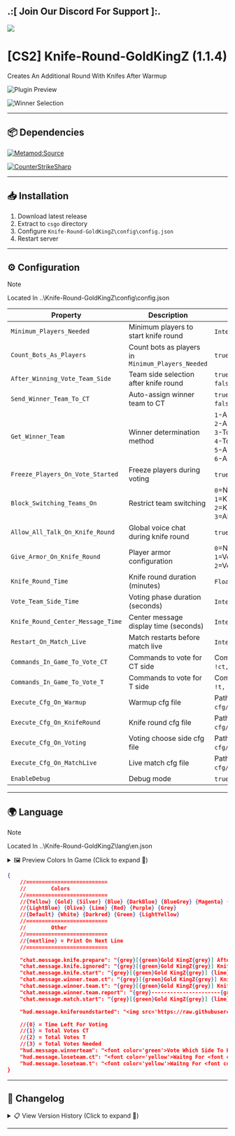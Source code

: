 ## .:[ Join Our Discord For Support ]:.

<a href="https://discord.com/invite/U7AuQhu"><img src="https://discord.com/api/guilds/651838917687115806/widget.png?style=banner2"></a>

# [CS2] Knife-Round-GoldKingZ (1.1.4)

Creates An Additional Round With Knifes After Warmup

![Plugin Preview](https://github.com/oqyh/cs2-Knife-Round-GoldKingZ/assets/48490385/83968ac0-896c-40b1-8c59-602bc6962b01)

![Winner Selection](https://github.com/oqyh/cs2-Knife-Round-GoldKingZ/assets/48490385/fb2465cb-778f-4341-b633-8fa07d162b2a)

---

## 📦 Dependencies
[![Metamod:Source](https://img.shields.io/badge/Metamod:Source-2.x-2d2d2d?logo=sourceengine)](https://www.sourcemm.net/downloads.php?branch=dev)

[![CounterStrikeSharp](https://img.shields.io/badge/CounterStrikeSharp-83358F)](https://github.com/roflmuffin/CounterStrikeSharp)

---

## 📥 Installation

1. Download latest release
2. Extract to `csgo` directory
3. Configure `Knife-Round-GoldKingZ\config\config.json`
4. Restart server

---

## ⚙️ Configuration

> [!NOTE]
> Located In ..\Knife-Round-GoldKingZ\config\config.json                                           
>

| Property | Description | Values | Required |  
|----------|-------------|--------|----------|  
| `Minimum_Players_Needed` | Minimum players to start knife round | `Integer` (e.g., `5`) | - |  
| `Count_Bots_As_Players` | Count bots as players in `Minimum_Players_Needed` | `true`/`false` | - |  
| `After_Winning_Vote_Team_Side` | Team side selection after knife round |  `true` = Vote<br>`false` = Auto-assign | - |  
| `Send_Winner_Team_To_CT` | Auto-assign winner team to CT | `true` = Force CT<br>`false` = Keep original side | `After_Winning_Vote_Team_Side=false` |  
| `Get_Winner_Team` | Winner determination method | `1`-Alive players (CT if tie)<br>`2`-Alive players (T if tie)<br>`3`-Total health (CT if tie)<br>`4`-Total health (T if tie)<br>`5`-Alive→Health→CT<br>`6`-Alive→Health→T | - |  
| `Freeze_Players_On_Vote_Started` | Freeze players during voting | `true`/`false` | `After_Winning_Vote_Team_Side=true` |  
| `Block_Switching_Teams_On` | Restrict team switching | `0`=Never<br>`1`=Knife round<br>`2`=Knife+Voting<br>`3`=All phases | - |  
| `Allow_All_Talk_On_Knife_Round` | Global voice chat during knife round | `true`/`false` | - |  
| `Give_Armor_On_Knife_Round` | Player armor configuration | `0`=No armor<br>`1`=Vest<br>`2`=Vest + Helmet | - |  
| `Knife_Round_Time` | Knife round duration (minutes) | `Float` (e.g., `1.0`) | - |  
| `Vote_Team_Side_Time` | Voting phase duration (seconds) | `Integer` (e.g., `20`) | `After_Winning_Vote_Team_Side=true` |  
| `Knife_Round_Center_Message_Time` | Center message display time (seconds) | `Integer` (e.g., `5`) | - |  
| `Restart_On_Match_Live` | Match restarts before match live | `Integer` (e.g., `1`) | - |  
| `Commands_In_Game_To_Vote_CT` | Commands to vote for CT side | Comma-separated (e.g., `!ct, !stay`) | `After_Winning_Vote_Team_Side=true` |  
| `Commands_In_Game_To_Vote_T` | Commands to vote for T side | Comma-separated (e.g., `!t, !switch`) | `After_Winning_Vote_Team_Side=true` |  
| `Execute_Cfg_On_Warmup` | Warmup cfg file | Path (e.g., `cfg/KnifeRound/Warmup.cfg`) | - |  
| `Execute_Cfg_On_KnifeRound` | Knife round cfg file | Path (e.g., `cfg/KnifeRound/Knife.cfg`) | - |  
| `Execute_Cfg_On_Voting` | Voting choose side cfg file | Path (e.g., `cfg/KnifeRound/Vote.cfg`) | - |  
| `Execute_Cfg_On_MatchLive` | Live match cfg file | Path (e.g., `cfg/KnifeRound/Live.cfg`) | - |  
| `EnableDebug` | Debug mode | `true`/`false` | - |  


---

## 🌍 Language

> [!NOTE]
> Located In ..\Knife-Round-GoldKingZ\lang\en.json                                           
>

<details>
<summary>🖼️ Preview Colors In Game (Click to expand 🔽)</summary>

![Color Preview](https://github.com/oqyh/cs2-Game-Manager/assets/48490385/3df7caa9-34a7-47da-94aa-8d682f59e85d)
</details>

```json
{
	//==========================
	//        Colors
	//==========================
	//{Yellow} {Gold} {Silver} {Blue} {DarkBlue} {BlueGrey} {Magenta} {LightRed}
	//{LightBlue} {Olive} {Lime} {Red} {Purple} {Grey}
	//{Default} {White} {Darkred} {Green} {LightYellow}
	//==========================
	//        Other
	//==========================
	//{nextline} = Print On Next Line
	//==========================

	"chat.message.knife.prepare": "{grey}[{green}Gold KingZ{grey}] After WarmUp Knife Round Will Start {green}Winner {grey}Choose Team Side",
	"chat.message.knife.ignored": "{grey}[{green}Gold KingZ{grey}] Knife Round Ignored Less Players [{green}{0} {grey}/ {green}{1} {grey}Needed{grey}]",
	"chat.message.knife.start": "{grey}[{green}Gold KingZ{grey}] {lime}Knife Round! {nextline} {grey}[{green}Gold KingZ{grey}] {lime}Knife Round! {nextline} {grey}[{green}Gold KingZ{grey}] {lime}Knife Round!",
	"chat.message.winner.team.ct": "{grey}[{green}Gold KingZ{grey}] Knife Round End Winner Team {darkblue}CounterTerrorist",
	"chat.message.winner.team.t": "{grey}[{green}Gold KingZ{grey}] Knife Round End Winner Team {darkred}Terrorist",
	"chat.message.winner.team.report": "{grey}----------------------{green}[Reports]{grey}---------------------- {nextline} {grey}{darkblue}[CounterTerrorist] {nextline} {grey}Total Alive Players: {yellow}{0} {grey}| Total Healths: {yellow}{1} {nextline} {grey}{darkred}[Terrorist] {nextline} {grey}Total Alive Players: {yellow}{2} {grey}| Total Healths: {yellow}{3} {nextline} {grey}-------------------------------------------------------",
	"chat.message.match.start": "{grey}[{green}Gold KingZ{grey}] {lime}Match Live! {nextline} {grey}[{green}Gold KingZ{grey}] {lime}Match Live! {nextline} {grey}[{green}Gold KingZ{grey}] {lime}Match Live!",

	"hud.message.kniferoundstarted": "<img src='https://raw.githubusercontent.com/oqyh/cs2-Knife-Round-GoldKingZ/main/Resources/knifeleft.png' class=''> <font color='orange'>Knife Round <img src='https://raw.githubusercontent.com/oqyh/cs2-Knife-Round-GoldKingZ/main/Resources/kniferight.png' class=''> <br> <br> <font color='blueviolet'>Winner Will Choose Team Side </font>",

	//{0} = Time Left For Voting 
	//{1} = Total Votes CT
	//{2} = Total Votes T
	//{3} = Total Votes Needed
	"hud.message.winnerteam": "<font color='green'>Vote Which Side To Pick <br> <font color='darkred'> = Time Left To Vote: {0} Secs = <br> <font color='yellow'>!ct <font color='grey'>To Vote CT Side Team <br> <font color='yellow'>!t <font color='grey'>To Vote T Side Team <br> <font color='grey'>Votes On <img src='https://raw.githubusercontent.com/oqyh/cs2-Knife-Round-GoldKingZ/main/Resources/ctimg.png' class=''> <font color='green'>[{1} <font color='grey'>/ <font color='green'>{3}] <br> <font color='grey'>Votes On <img src='https://raw.githubusercontent.com/oqyh/cs2-Knife-Round-GoldKingZ/main/Resources/timg.png' class=''> <font color='green'>[{2} <font color='grey'>/ <font color='green'>{3}] </font>",
	"hud.message.loseteam.ct": "<font color='yellow'>Waitng For <font color='red'>T's <font color='yellow'>To Vote <br> <font color='darkred'> = Time Left To Vote: {0} Secs = </font>",
	"hud.message.loseteam.t": "<font color='yellow'>Waitng For <font color='RoyalBlue'>CT's <font color='yellow'>To Vote <br> <font color='darkred'> = Time Left To Vote: {0} Secs = </font>"
}
```

---

## 📜 Changelog

<details>
<summary>📋 View Version History (Click to expand 🔽)</summary>

### [1.1.4]
- Rework Plugin
- Fix Knife Round Crash
- Fix Method Dropping Weapons
- Fix Give Armor On Knife Round
- Fix After_Winning_Vote_Team_Side
- Fix/Added FallBack Knife Round If Warmup Start Again 
- Added Send_Winner_Team_To_CT
- Added Get_Winner_Team
- Added Block_Switching_Teams_On 3 Modes
- Added Execute_Cfg_On_Warmup
- Added Execute_Cfg_On_KnifeRound
- Added Execute_Cfg_On_Voting
- Added Execute_Cfg_On_MatchLive
- Added EnableDebug
- Added In config.json info on each what it do
- Added In lang "chat.message.knife.prepare"
- Added In lang "chat.message.winner.team.ct"
- Added In lang "chat.message.winner.team.t"
- Added In lang "chat.message.winner.team.report"

### [1.1.3]
- Rework On Less MinimumPlayers (Removed Restart)

### [1.1.2]
- Fix Plugin Will Stop Working On Next Map

### [1.1.1]
- Added MinimumPlayersToEnableKnifePlugin
- Added CountBotsAsPlayers
- Added Lang chat.message.knife.ignored 

### [1.1.0]
- Upgrade Net.7 To Net.8
- Rework Knife-Round Plugin
- Added EnableVoteTeamSideAfterWinning
- Added CommandsInGameToVoteCT
- Added CommandsInGameToVoteT
- Added Lang chat.message.knife.start
- Added Lang chat.message.match.start
- Fix Remove Weapons
- Fix FreezePlayersOnVoteStarted
- Fix Lang HUD 

### [1.0.9]
- Fix Some Bugs
- Added {19}IMAGE URL{20}

### [1.0.8]
- Fix Some Bugs
- Fix Exploit Drop Gun Before Strip
- Fix [Lunix] KnifeRoundTimer Carry To All Rounds

### [1.0.7]
- Fix Some Bugs
- Fix Remove Gloves
- Fix Remove Knifes

### [1.0.6]
- Fix Some Bugs
- Added GiveArmorOnKnifeRound

### [1.0.5]
- Fix Some Bugs
- Fix Windows Crash
- Remove mp_force_pick_time

### [1.0.4]
- Fix Some Bugs
- Rework Knife Round For Better
- Added "AfterWinningRestartXTimes"

### [1.0.3]
- Fix Some Bugs
- Fix Exploit Reconnect Spawn With Gun

### [1.0.2]
- Fix Some Bugs
- Fix Exploit Droping Gun Before Round Start
- Fix Exploit Late Join To Spawn With Gun
- Fix Timer Carry 0 Timer to Next Map
- Fix Team Winner Counting
- Remove HLTV from Counting

### [1.0.1]
- Fix Crash
- Fix Some Bugs
- Fix When Timer Hit 0 With No Vote Will Skip
- Added "MessageKnifeStartTimer"
- Added Multiple Languages

### [1.0.0]
- Initial Release

</details>

---
